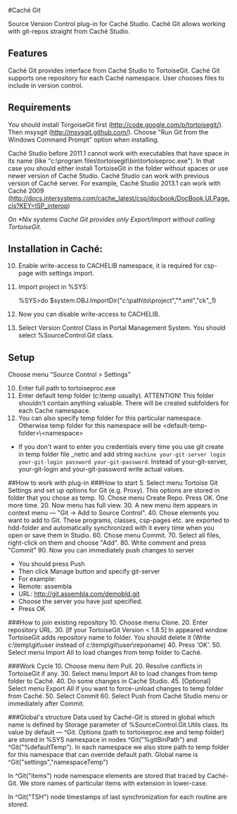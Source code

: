 #Caché Git 

Source Version Control plug-in for Caché Studio. Caché Git allows working with git-repos straight from Caché Studio.

## Features
Caché Git provides interface from Caché Studio to TortoiseGit. Caché Git supports one repository for each Caché namespace. User chooses files to include in version control.

## Requirements
You should install TorgoiseGit first (http://code.google.com/p/tortoisegit/). Then msysgit (http://msysgit.github.com/). Choose "Run Git from the Windows Command Prompt" option when installing.

Caché Studio before 2011.1 cannot work with executables that have space in its name (like "c:\program files\tortoisegit\bin\tortoiseproc.exe"). In that case you should either install TortoiseGit in the folder without spaces or use newer version of Caché Studio. Caché Studio can work with previous version of Caché server. For example, Caché Studio 2013.1 can work with Caché 2009 (http://docs.intersystems.com/cache_latest/csp/docbook/DocBook.UI.Page.cls?KEY=ISP_interop)

_On *Nix systems Caché Git provides only Export/Import without calling TortoiseGit._

## Installation in Caché:
10. Enable write-access to CACHELIB namespace, it is required for csp-page with settings import.
20. Import project in %SYS:

    %SYS>do $system.OBJ.ImportDir("c:\path\to\project","*.xml","ck",,1)

25. Now you can disable write-access to CACHELIB.
30. Select Version Control Class in Portal Management System. You should select %SourceControl.Git class.

## Setup
Choose menu "Source Control > Settings"

10. Enter full path to tortoiseproc.exe
20. Enter default temp folder (c:\temp usually). ATTENTION! This folder shouldn't contain anything valuable. There will be created subfolders for each Cache namespace.
30. You can also specify temp folder for this particular namespace. Otherwise temp folder for this namespace will be &lt;default-temp-folder>\\&lt;namespace>

  * If you don't want to enter you credentials every time you use git create in temp folder file _netrc and add string `machine your-git-server login your-git-login password your-git-password`.
Instead of your-git-server, your-git-login and your-git-password write actual values.


##How to work with plug-in
###How to start
5.  Select menu Tortoise Git Settings and set up options for Git (e.g. Proxy). This options are stored in folder that you chose as temp.
10. Chose menu Create Repo. Press OK. One more time.
20. Now menu has full view.
30. A new menu item appears in context menu — "Git -> Add to Source Control".
40. Chose elements you want to add to Git. These programs, classes, csp-pages etc. are exported to hdd-folder and automatically synchronized with it every time when you open or save them in Studio.
60. Chose menu Commit.
70. Select all files, right-click on them and choose "Add".
80. Write comment and press "Commit"
90. Now you can immediately push changes to server
  * You should press Push
  * Then click Manage button and specify git-server
  * For example:
  * Remote: assembla
  * URL: http://git.assembla.com/demobld.git
  * Choose the server you have just specified.
  * Press OK

###How to join existing repository
10. Choose menu Clone.
20. Enter repository URL.
30. [If your TortoiseGit Version < 1.8.5] In appeared window TortoiseGit adds repository name to folder. You should delete it (Write c:\temp\git\user instead of c:\temp\git\user\reponame)
40. Press 'OK'.
50. Select menu Import All to load changes from temp folder to Caché.

###Work Cycle
10. Choose menu item Pull.
20. Resolve conflicts in TortoiseGit if any.
30. Select menu Import All to load changes from temp folder to Caché.
40. Do some changes in Caché Studio.
45. [Optional] Select menu Export All if you want to force-unload changes to temp folder from Caché.
50. Select Commit
60. Select Push from Caché Studio menu or immediately after Commit.

###Global's structure
Data used by Caché-Git is stored in global which name is defined by Storage parameter of %SourceControl.Git.Utils class. Its value by default — ^Git.
Options (path to tortoiseproc.exe and temp folder) are stored in %SYS namespace in nodes ^Git("%gitBinPath") and ^Git("%defaultTemp").
In each namespace we also store path to temp folder for this namespace that can override default path. Global name is ^Git("settings","namespaceTemp")

In ^Git("items") node namespace elements are stored that traced by Caché-Git. We store names of particular items with extension in lower-case.

In ^Git("TSH") node timestamps of last synchronization for each routine are stored.
